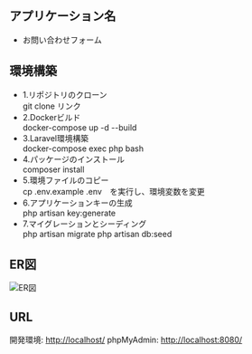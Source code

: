 ## アプリケーション名
- お問い合わせフォーム

## 環境構築
- 1.リポジトリのクローン  
git clone リンク
- 2.Dockerビルド  
docker-compose up -d --build
- 3.Laravel環境構築  
docker-compose exec php bash
- 4.パッケージのインストール  
composer install
- 5.環境ファイルのコピー  
cp .env.example .env　を実行し、環境変数を変更
- 6.アプリケーションキーの生成  
php artisan key:generate
- 7.マイグレーションとシーディング  
php artisan migrate
php artisan db:seed

## ER図
![ER図](https://github.com/user-attachments/assets/73a5b601-8652-49f2-91d5-62b4404bec2b)

## URL
開発環境: [http://localhost/](http://localhost/)
phpMyAdmin: [http://localhost:8080/](http://localhost:8080/)
